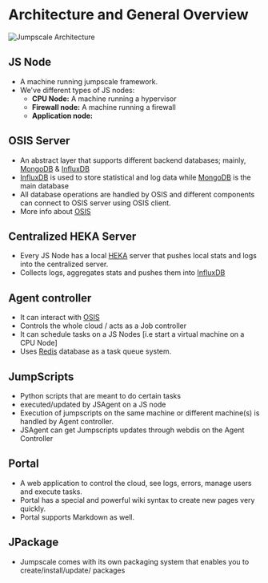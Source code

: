 Architecture and General Overview
==================================

![Jumpscale Architecture](https://cloud.githubusercontent.com/assets/526328/5579704/a8f9aec8-9047-11e4-9a45-e2c756f15d4f.jpg)

## JS Node 
* A machine running jumpscale framework.
* We've different types of JS nodes:
  * **CPU Node:** A machine running a hypervisor
  * **Firewall node:** A machine running a firewall
  * **Application node:** 

## OSIS Server
* An abstract layer that supports different backend databases; mainly, [MongoDB](https://www.mongodb.org) & [InfluxDB](https://www.influxdb.com)
*  [InfluxDB](https://www.influxdb.com) is used to store statistical and log data while [MongoDB](https://www.mongodb.org) is the main database
* All database operations are handled by OSIS and different components can connect to OSIS server using OSIS client.
* More info about [OSIS](../../OSIS)

## Centralized HEKA Server
* Every JS Node has a local [HEKA](https://github.com/mozilla-services/heka) server that pushes local stats and logs into the centralized server.
* Collects logs, aggregates stats and pushes them into [InfluxDB](https://www,influxdb.com)

## Agent controller
* It can interact with [OSIS](../../OSIS)
* Controls the whole cloud / acts as a Job controller
* It can schedule tasks on a JS Nodes [i.e start a virtual machine on a CPU Node]
* Uses [Redis](https://redis.io) database as a task queue system.

## JumpScripts
* Python scripts that are meant to do certain tasks
* executed/updated by JSAgent on a JS node
* Execution of jumpscripts on the same machine or different machine(s) is handled by Agent controller.
* JSAgent can get Jumpscripts updates through webdis on the Agent Controller

## Portal
* A web application to control the cloud, see logs, errors, manage users and execute tasks.
* Portal has a special and powerful wiki syntax to create new pages very quickly.
* Portal supports Markdown as well.

## JPackage

* Jumpscale comes with its own packaging system that enables you to create/install/update/ packages
